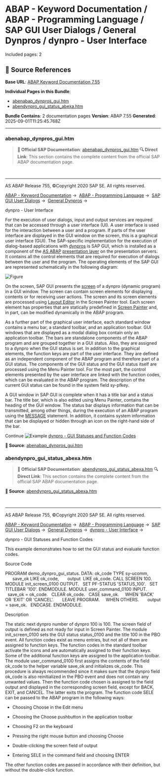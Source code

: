 # ABAP - Keyword Documentation / ABAP - Programming Language / SAP GUI User Dialogs / General Dynpros / dynpro - User Interface

Included pages: 2



## 🔗 Source References

**Base URL**: [ABAP Keyword Documentation 7.55](https://help.sap.com/doc/abapdocu_755_index_htm/7.55/en-US/index.htm)

**Individual Pages in this Bundle**:
- [abenabap_dynpros_gui.htm](https://help.sap.com/doc/abapdocu_755_index_htm/7.55/en-US/abenabap_dynpros_gui.htm)
- [abendynpro_gui_status_abexa.htm](https://help.sap.com/doc/abapdocu_755_index_htm/7.55/en-US/abendynpro_gui_status_abexa.htm)

**Bundle Contains**: 2 documentation pages
**Version**: ABAP 7.55
**Generated**: 2025-09-01T11:25:45.768Z

---

### abenabap_dynpros_gui.htm

> **📖 Official SAP Documentation**: [abenabap_dynpros_gui.htm](https://help.sap.com/doc/abapdocu_755_index_htm/7.55/en-US/abenabap_dynpros_gui.htm)
> **🔍 Direct Link**: This section contains the complete content from the official SAP ABAP documentation page.


  

* * *

AS ABAP Release 755, ©Copyright 2020 SAP SE. All rights reserved.

[ABAP - Keyword Documentation](javascript:call_link\('abenabap.htm'\)) →  [ABAP - Programming Language](javascript:call_link\('abenabap_reference.htm'\)) →  [SAP GUI User Dialogs](javascript:call_link\('abenabap_screens.htm'\)) →  [General Dynpros](javascript:call_link\('abenabap_dynpros.htm'\)) → 

dynpro - User Interface

For the execution of user dialogs, input and output services are required that can be accessed through a user interface (UI). A user interface is used for the interaction between a user and a program. If parts of the user interface are displayed in the GUI window on the screen, this is a graphical user interface (GUI). The SAP-specific implementation for the execution of dialog-based applications with [dynpros](javascript:call_link\('abenas_abap_glosry.htm'\) "Glossary Entry") is SAP GUI, which is installed as a component of the [AS ABAP](javascript:call_link\('abenas_abap_glosry.htm'\) "Glossary Entry") [presentation layer](javascript:call_link\('abenpresentation_layer_glosry.htm'\) "Glossary Entry") on the presentation servers. It contains all the control elements that are required for execution of dialogs between the user and the program. The operating elements of the SAP GUI are represented schematically in the following diagram:

![Figure](abdoc_gui.gif)

On the screen, SAP GUI presents the [screen](javascript:call_link\('abenscreen_glosry.htm'\) "Glossary Entry") of a dynpro (dynamic program) in a GUI window. The screen can contain screen elements for displaying contents or for receiving user actions. The screen and its screen elements are processed using [Layout Editor](javascript:call_link\('abenlayout_editor_glosry.htm'\) "Glossary Entry") in the Screen Painter tool. Each screen element has properties that are statically predefined in [Screen Painter](javascript:call_link\('abenscreen_painter_glosry.htm'\) "Glossary Entry") and, in part, can be modified dynamically in the ABAP program.

As a further part of the graphical user interface, each standard window contains a menu bar, a standard toolbar, and an application toolbar. GUI windows that are displayed as a modal dialog box contain only an application toolbar. The bars are standalone components of the ABAP program and are grouped together in a GUI status. Also, they are assigned to a dynpro when the GUI status is set. In addition to the graphical elements, the function keys are part of the user interface. They are defined as an independent component of the ABAP program and therefore part of a GUI status. The components of the GUI status and the GUI status itself are processed using the Menu Painter tool. For the most part, the control elements presented by the user interface are linked with the function codes, which can be evaluated in the ABAP program. The description of the current GUI status can be found in the system field sy-pfkey.

A GUI window in SAP GUI is complete when it has a title bar and a status bar. The title bar, which is also edited using Menu Painter, contains the heading of the GUI window. The status bar displays information that can be transmitted, among other things, during the execution of an ABAP program using the [MESSAGE](javascript:call_link\('abapmessage.htm'\)) statement. In addition, it contains system information that can be displayed or hidden through an icon on the right-hand side of the bar.

Continue
![Example](exa.gif "Example") [dynpro - GUI Statuses and Function Codes](javascript:call_link\('abendynpro_gui_status_abexa.htm'\))



**📖 Source**: [abenabap_dynpros_gui.htm](https://help.sap.com/doc/abapdocu_755_index_htm/7.55/en-US/abenabap_dynpros_gui.htm)

### abendynpro_gui_status_abexa.htm

> **📖 Official SAP Documentation**: [abendynpro_gui_status_abexa.htm](https://help.sap.com/doc/abapdocu_755_index_htm/7.55/en-US/abendynpro_gui_status_abexa.htm)
> **🔍 Direct Link**: This section contains the complete content from the official SAP ABAP documentation page.


**📖 Source**: [abendynpro_gui_status_abexa.htm](https://help.sap.com/doc/abapdocu_755_index_htm/7.55/en-US/abendynpro_gui_status_abexa.htm)


  

* * *

AS ABAP Release 755, ©Copyright 2020 SAP SE. All rights reserved.

[ABAP - Keyword Documentation](javascript:call_link\('abenabap.htm'\)) →  [ABAP - Programming Language](javascript:call_link\('abenabap_reference.htm'\)) →  [SAP GUI User Dialogs](javascript:call_link\('abenabap_screens.htm'\)) →  [General Dynpros](javascript:call_link\('abenabap_dynpros.htm'\)) →  [dynpro - User Interface](javascript:call_link\('abenabap_dynpros_gui.htm'\)) → 

dynpro - GUI Statuses and Function Codes

This example demonstrates how to set the GUI status and evaluate function codes.

Source Code

PROGRAM demo\_dynpro\_gui\_status.
DATA: ok\_code TYPE sy-ucomm,
      save\_ok LIKE ok\_code,
      output  LIKE ok\_code.
CALL SCREEN 100.
MODULE init\_screen\_0100 OUTPUT.
  SET PF-STATUS 'STATUS\_100'.
  SET TITLEBAR '100'.
ENDMODULE.
MODULE user\_command\_0100 INPUT.
  save\_ok = ok\_code.
  CLEAR ok\_code.
  CASE save\_ok.
    WHEN 'BACK' OR 'EXIT' OR 'CANCEL'.
      LEAVE PROGRAM.
    WHEN OTHERS.
      output = save\_ok.
  ENDCASE.
ENDMODULE.

Description

The static next dynpro number of dynpro 100 is 100. The screen field of output is defined as not ready for input in Screen Painter. The module init\_screen\_0100 sets the GUI status status\_0100 and the title 100 in the PBO event. All function codes exist as menu entries, but not all of them are assigned to function keys. The function codes in the standard toolbar activate the icons and are automatically assigned to their function keys. Some of the additional function keys are assigned to the application toolbar. The module user\_command\_0100 first assigns the contents of the field ok\_code to the helper variable save\_ok and initializes ok\_code. This procedure is always recommended since it makes sure that the dynpro field ok\_code is also reinitialized in the PBO event and does not contain any unwanted values. Then the function code chosen is assigned to the field output and displayed in the corresponding screen field, except for BACK, EXIT, and CANCEL. The latter exits the program. The function code SELE can be passed to the ABAP program in the following ways:

-   Choosing Choose in the Edit menu

-   Choosing the Choose pushbutton in the application toolbar

-   Choosing F2 on the keyboard

-   Pressing the right mouse button and choosing Choose

-   Double-clicking the screen field of output

-   Entering SELE in the command field and choosing ENTER

The other function codes are passed in accordance with their definition, but without the double-click function.
